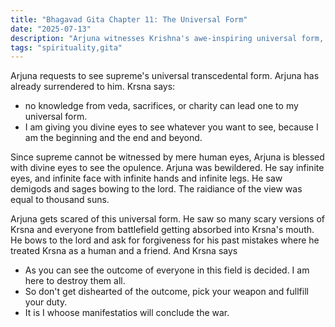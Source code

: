 ```yaml
---
title: "Bhagavad Gita Chapter 11: The Universal Form"
date: "2025-07-13"
description: "Arjuna witnesses Krishna's awe-inspiring universal form, revealing the cosmic power behind all creation and destruction."
tags: "spirituality,gita"
---
```


Arjuna requests to see supreme's universal transcedental form. Arjuna has already surrendered to him. Krsna says:

- no knowledge from veda, sacrifices, or charity can lead one to my universal form.
- I am giving you divine eyes to see whatever you want to see, because I am the beginning and the end and beyond.

Since supreme cannot be witnessed by mere human eyes, Arjuna is blessed with divine eyes to see the opulence. Arjuna was bewildered. He say infinite eyes, and infinite face with infinite hands and infinite legs. He saw demigods and sages bowing to the lord. The raidiance of the view was equal to thousand suns.

Arjuna gets scared of this universal form. He saw so many scary versions of Krsna and everyone from battlefield getting absorbed into Krsna's mouth. He bows to the lord and ask for forgiveness for his past mistakes where he treated Krsna as a human and a friend. And Krsna says

- As you can see the outcome of everyone in this field is decided. I am here to destroy them all.
- So don't get dishearted of the outcome, pick your weapon and fullfill your duty.
- It is I whoose manifestatios will conclude the war.
